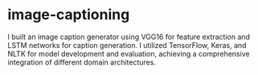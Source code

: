 # image-captioning
I built an image caption generator using VGG16 for feature extraction and LSTM networks for caption generation. I utilized TensorFlow, Keras, and NLTK for model development and evaluation, achieving a comprehensive integration of different domain architectures.
